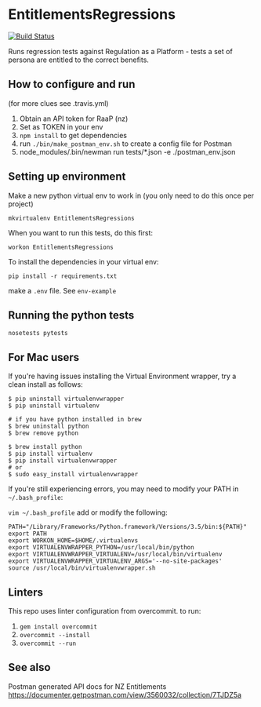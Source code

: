 # EntitlementsRegressions

[![Build Status](https://travis-ci.org/ServiceInnovationLab/EntitlementsRegressions.svg?branch=master)](https://travis-ci.org/ServiceInnovationLab/EntitlementsRegressions)

Runs regression tests against Regulation as a Platform - tests a set of persona are entitled to the correct benefits.

## How to configure and run
(for more clues see .travis.yml)

1. Obtain an API token for RaaP (nz)
1. Set as TOKEN in your env
1. `npm install` to get dependencies
1. run `./bin/make_postman_env.sh` to create a config file for Postman
1. node_modules/.bin/newman run tests/*.json -e ./postman_env.json


## Setting up environment

Make a new python virtual env to work in (you only need to do this once per project)
```
mkvirtualenv EntitlementsRegressions
```

When you want to run this tests, do this first:
```
workon EntitlementsRegressions
```

To install the dependencies in your virtual env:
```
pip install -r requirements.txt
```

make a `.env` file. See `env-example`


## Running the python tests

```
nosetests pytests
```
## For Mac users

If you're having issues installing the Virtual Environment wrapper, try a clean install as follows:

```
$ pip uninstall virtualenvwrapper
$ pip uninstall virtualenv

# if you have python installed in brew
$ brew uninstall python
$ brew remove python

$ brew install python
$ pip install virtualenv
$ pip install virtualenvwrapper
# or
$ sudo easy_install virtualenvwrapper

```

If you're still experiencing errors, you may need to modify your PATH in `~/.bash_profile`:

`vim ~/.bash_profile`
add or modify the following:
```
PATH="/Library/Frameworks/Python.framework/Versions/3.5/bin:${PATH}"
export PATH
export WORKON_HOME=$HOME/.virtualenvs
export VIRTUALENVWRAPPER_PYTHON=/usr/local/bin/python
export VIRTUALENVWRAPPER_VIRTUALENV=/usr/local/bin/virtualenv
export VIRTUALENVWRAPPER_VIRTUALENV_ARGS='--no-site-packages'
source /usr/local/bin/virtualenvwrapper.sh
```

## Linters
This repo uses linter configuration from overcommit. to run:
1. `gem install overcommit`
1. `overcommit --install`
1. `overcommit --run`


## See also

Postman generated API docs for NZ Entitlements
https://documenter.getpostman.com/view/3560032/collection/7TJDZ5a
